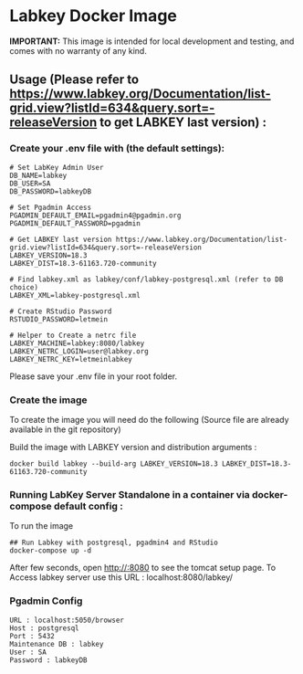 Labkey Docker Image
==========

**IMPORTANT:** This image is intended for local development and testing, and comes with no warranty of any kind.

## Usage (Please refer to https://www.labkey.org/Documentation/list-grid.view?listId=634&query.sort=-releaseVersion to get LABKEY last version) :

### Create your .env file with (the default settings):
    # Set LabKey Admin User
    DB_NAME=labkey
    DB_USER=SA
    DB_PASSWORD=labkeyDB

    # Set Pgadmin Access
    PGADMIN_DEFAULT_EMAIL=pgadmin4@pgadmin.org
    PGADMIN_DEFAULT_PASSWORD=pgadmin

    # Get LABKEY last version https://www.labkey.org/Documentation/list-grid.view?listId=634&query.sort=-releaseVersion
    LABKEY_VERSION=18.3
    LABKEY_DIST=18.3-61163.720-community

    # Find labkey.xml as labkey/conf/labkey-postgresql.xml (refer to DB choice)
    LABKEY_XML=labkey-postgresql.xml

    # Create RStudio Password
    RSTUDIO_PASSWORD=letmein

    # Helper to Create a netrc file
    LABKEY_MACHINE=labkey:8080/labkey
    LABKEY_NETRC_LOGIN=user@labkey.org
    LABKEY_NETRC_KEY=letmeinlabkey

Please save your .env file in your root folder.

### Create the image
To create the image you will need do the following (Source file are already available in the git repository)

Build the image with LABKEY version and distribution arguments :

    docker build labkey --build-arg LABKEY_VERSION=18.3 LABKEY_DIST=18.3-61163.720-community

### Running LabKey Server Standalone in a container via docker-compose default config :

To run the image

    ## Run Labkey with postgresql, pgadmin4 and RStudio
    docker-compose up -d



After few seconds, open [http://<host>:8080](http://<host>:8080) to see the tomcat setup page.
To Access labkey server use this URL : localhost:8080/labkey/

### Pgadmin Config

    URL : localhost:5050/browser
    Host : postgresql
    Port : 5432
    Maintenance DB : labkey
    User : SA
    Password : labkeyDB
